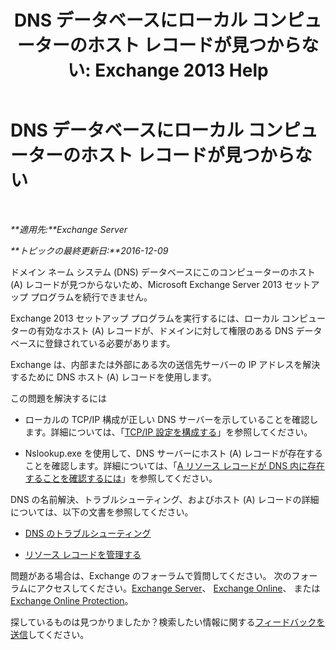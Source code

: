 ﻿---
title: 'DNS データベースにローカル コンピューターのホスト レコードが見つからない: Exchange 2013 Help'
TOCTitle: DNS データベースにローカル コンピューターのホスト レコードが見つからない
ms:assetid: 2f18cb65-29fe-4b72-8d68-52fd503d5673
ms:mtpsurl: https://technet.microsoft.com/ja-jp/library/ms.exch.setupreadiness.hostrecordmissing(v=EXCHG.150)
ms:contentKeyID: 48269324
ms.date: 04/24/2018
mtps_version: v=EXCHG.150
ms.translationtype: HT
---

# DNS データベースにローカル コンピューターのホスト レコードが見つからない

 

_**適用先:**Exchange Server_

_**トピックの最終更新日:**2016-12-09_

ドメイン ネーム システム (DNS) データベースにこのコンピューターのホスト (A) レコードが見つからないため、Microsoft Exchange Server 2013 セットアップ プログラムを続行できません。

Exchange 2013 セットアップ プログラムを実行するには、ローカル コンピューターの有効なホスト (A) レコードが、ドメインに対して権限のある DNS データベースに登録されている必要があります。

Exchange は、内部または外部にある次の送信先サーバーの IP アドレスを解決するために DNS ホスト (A) レコードを使用します。

この問題を解決するには

  - ローカルの TCP/IP 構成が正しい DNS サーバーを示していることを確認します。詳細については、「[TCP/IP 設定を構成する](https://go.microsoft.com/fwlink/p/?linkid=108281)」を参照してください。

  - Nslookup.exe を使用して、DNS サーバーにホスト (A) レコードが存在することを確認します。詳細については、「[A リソース レコードが DNS 内に存在することを確認するには](https://go.microsoft.com/fwlink/?linkid=63001)」を参照してください。

DNS の名前解決、トラブルシューティング、およびホスト (A) レコードの詳細については、以下の文書を参照してください。

  - [DNS のトラブルシューティング](https://go.microsoft.com/fwlink/p/?linkid=294828)

  - [リソース レコードを管理する](https://go.microsoft.com/fwlink/p/?linkid=294829)

問題がある場合は、Exchange のフォーラムで質問してください。 次のフォーラムにアクセスしてください。[Exchange Server](https://go.microsoft.com/fwlink/p/?linkid=60612)、 [Exchange Online](https://go.microsoft.com/fwlink/p/?linkid=267542)、 または [Exchange Online Protection](https://go.microsoft.com/fwlink/p/?linkid=285351)。

探しているものは見つかりましたか？検索したい情報に関する[フィードバックを送信](mailto:exsetuphelpfeedback@microsoft.com?subject=exchange%202013%20setup%20help%20feedback)してください。

